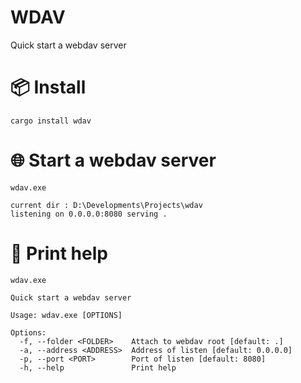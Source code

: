 WDAV
====

Quick start a webdav server

# 📦️ Install

```shell
cargo install wdav
```

# 🌐 Start a webdav server

```shell
wdav.exe
```
```text
current dir : D:\Developments\Projects\wdav
listening on 0.0.0.0:8080 serving .
```

# 🦮 Print help

```shell
wdav.exe
```
```text
Quick start a webdav server

Usage: wdav.exe [OPTIONS]

Options:
  -f, --folder <FOLDER>    Attach to webdav root [default: .]
  -a, --address <ADDRESS>  Address of listen [default: 0.0.0.0]
  -p, --port <PORT>        Port of listen [default: 8080]
  -h, --help               Print help
```
